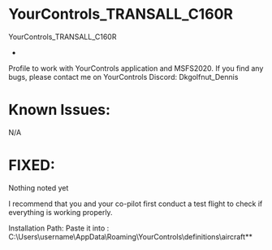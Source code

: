 # YourControls_TRANSALL_C160R
YourControls_TRANSALL_C160R

*
Profile to work with YourControls application and MSFS2020. If you find any bugs, please contact me on YourControls Discord: Dkgolfnut_Dennis

# Known Issues:
N/A

# FIXED: 
Nothing noted yet

I recommend that you and your co-pilot first conduct a test flight to check if everything is working properly.

Installation Path: Paste it into : C:\Users\username\AppData\Roaming\YourControls\definitions\aircraft**
